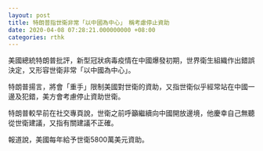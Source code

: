 ```yaml
---
layout: post
title: 特朗普指世衛非常「以中國為中心」　稱考慮停止資助
date: 2020-04-08 07:28:21.000000000 +08:00
categories: rthk
---
```


美國總統特朗普批評，新型冠狀病毒疫情在中國爆發初期，世界衛生組織作出錯誤決定，又形容世衛非常「以中國為中心」。

特朗普揚言，將會「重手」限制美國對世衛的資助，又指世衛似乎經常站在中國一邊及犯錯，美方會考慮停止資助世衛。

特朗普較早前在社交專頁說，世衛之前呼籲繼續向中國開放邊境，他慶幸自己無聽從世衛建議，又指有關建議不正確。

報道說，美國每年給予世衛5800萬美元資助。
